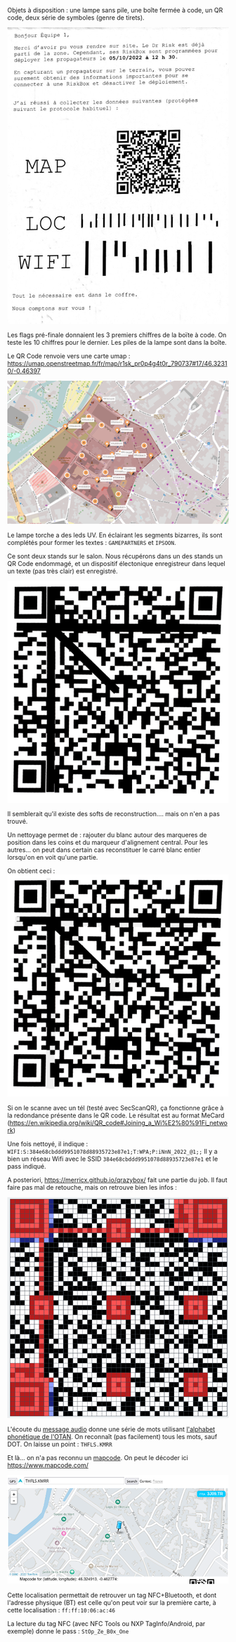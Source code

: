 Objets à disposition : une lampe sans pile, une boîte fermée à code, un QR code, 
deux série de symboles (genre de tirets).

![](feuille.jpg)

Les flags pré-finale donnaient les 3 premiers chiffres de la boïte à code. On teste les 10 chiffres pour
le dernier. Les piles de la lampe sont dans la boîte.

Le QR Code renvoie vers une carte umap : 
<https://umap.openstreetmap.fr/fr/map/r1sk_pr0p4g4t0r_790737#17/46.32310/-0.46397>

![](map.png)

Le lampe torche a des leds UV. En éclairant les segments bizarres, ils sont complétés pour former les textes : 
`GAMEPARTNERS` et `IPSOON`.

Ce sont deux stands sur le salon. Nous récupérons dans un des stands un QR Code endommagé, et un dispositif électonique
enregistreur dans lequel un texte (pas très clair) est enregistré.

![](qrcodeabime.jpg)

Il semblerait qu'il existe des softs de reconstruction.... mais on n'en a pas trouvé. 

Un nettoyage permet de : rajouter du blanc autour des marqueres de position dans les coins et du marqueur d'alignement central.
Pour les autres... on peut dans certain cas reconstituer le carré blanc entier lorsqu'on en voit qu'une partie.

On obtient ceci : 
![](qrcoderec.jpg)

Si on le scanne avec un tél (testé avec SecScanQR), ça fonctionne grâce à la redondance présente dans le QR code.
Le résultat est au format  MeCard (<https://en.wikipedia.org/wiki/QR_code#Joining_a_Wi%E2%80%91Fi_network>)

Une fois nettoyé, il indique : 
`WIFI:S:384e68cbddd9951078d88935723e87e1;T:WPA;P:iNnN_2022_@1;;`
Il y a bien un réseau Wifi avec le SSID `384e68cbddd9951078d88935723e87e1` et le pass indiqué.

A posteriori, <https://merricx.github.io/qrazybox/> fait une partie du job. Il faut faire pas mal de retouche, mais on retrouve 
bien les infos : 

![](qrazybox.png)

L'écoute du [message audio](audio.wav) donne une série de mots utilisant [l'alphabet phonétique de l'OTAN](https://fr.wikipedia.org/wiki/Alphabet_phon%C3%A9tique_de_l%27OTAN).
On reconnaît (pas facilement) tous les mots, sauf DOT. On laisse un point : `THFLS.KMRR`

Et là... on n'a pas reconnu un [mapcode](https://en.wikipedia.org/wiki/Mapcode).
On peut le décoder ici  <https://www.mapcode.com/>

![](mapcode.png)

Cette localisation permettait de retrouver un tag NFC+Bluetooth,
et dont l'adresse physique (BT) est celle qu'on peut voir sur la première carte, à cette
localisation : `ff:ff:10:06:ac:46`

La lecture du tag NFC (avec NFC Tools ou NXP TagInfo/Android, par exemple) donne le pass : `StOp_Ze_B0x_One` 


